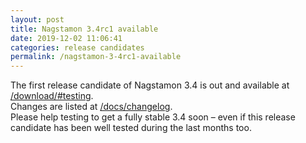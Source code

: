 ```yaml
---
layout: post
title: Nagstamon 3.4rc1 available
date: 2019-12-02 11:06:41
categories: release candidates
permalink: /nagstamon-3-4rc1-available
---
```


The first release candidate of Nagstamon 3.4 is out and available at [/download/#testing](/download/#testing).   
Changes are listed at [/docs/changelog](/docs/changelog).  
Please help testing to get a fully stable 3.4 soon – even if this release candidate has been well tested during the last months too.


